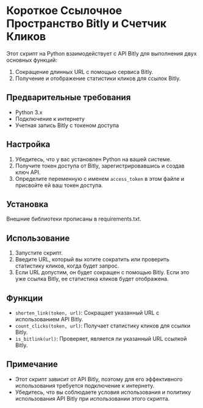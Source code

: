 # Короткое Ссылочное Пространство Bitly и Счетчик Кликов

Этот скрипт на Python взаимодействует с API Bitly для выполнения двух основных функций:
1. Сокращение длинных URL с помощью сервиса Bitly.
2. Получение и отображение статистики кликов для ссылок Bitly.

## Предварительные требования
- Python 3.x
- Подключение к интернету
- Учетная запись Bitly с токеном доступа

## Настройка
1. Убедитесь, что у вас установлен Python на вашей системе.
2. Получите токен доступа от Bitly, зарегистрировавшись и создав ключ API.
3. Определите переменную с именем `access_token` в этом файле и присвойте ей ваш токен доступа.

## Установка
Внешние библиотеки прописаны в requirements.txt.

## Использование
1. Запустите скрипт.
2. Введите URL, который вы хотите сократить или проверить статистику кликов, когда будет запрос.
3. Если URL допустим, он будет сокращен с помощью Bitly. Если это уже ссылка Bitly, ее статистика кликов будет отображена.

## Функции
- `shorten_link(token, url)`: Сокращает указанный URL с использованием API Bitly.
- `count_clicks(token, url)`: Получает статистику кликов для ссылки Bitly.
- `is_bitlink(url)`: Проверяет, является ли указанный URL ссылкой Bitly.

## Примечание
- Этот скрипт зависит от API Bitly, поэтому для его эффективного использования требуется подключение к интернету.
- Убедитесь, что вы соблюдаете условия использования и политику использования API Bitly при использовании этого скрипта.